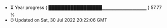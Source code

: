- ⏳ Year progress { █████████████████▁▁▁▁▁▁▁▁▁▁▁▁▁ } 57.77 %
- ⏰ Updated on Sat, 30 Jul 2022 20:22:06 GMT

